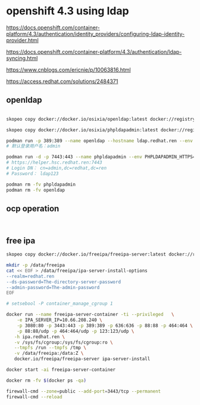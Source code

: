 # openshift 4.3 using ldap



https://docs.openshift.com/container-platform/4.3/authentication/identity_providers/configuring-ldap-identity-provider.html

https://docs.openshift.com/container-platform/4.3/authentication/ldap-syncing.html

https://www.cnblogs.com/ericnie/p/10063816.html

https://access.redhat.com/solutions/2484371

## openldap

```bash

skopeo copy docker://docker.io/osixia/openldap:latest docker://registry.redhat.ren:5443/docker.io/osixia/openldap:latest

skopeo copy docker://docker.io/osixia/phpldapadmin:latest docker://registry.redhat.ren:5443/docker.io/osixia/phpldapadmin:latest

podman run -p 389:389 --name openldap --hostname ldap.redhat.ren --env LDAP_ORGANISATION="redhat" --env LDAP_DOMAIN="redhat.ren" --env LDAP_ADMIN_PASSWORD="ldap123" --detach registry.redhat.ren:5443/docker.io/osixia/openldap:latest
# 默认登录用户名：admin

podman run -d -p 7443:443 --name phpldapadmin --env PHPLDAPADMIN_HTTPS=true --env PHPLDAPADMIN_LDAP_HOSTS=117.177.241.16 --detach registry.redhat.ren:5443/docker.io/osixia/phpldapadmin:latest
# https://helper.hsc.redhat.ren:7443
# Login DN： cn=admin,dc=redhat,dc=ren
# Password： ldap123

podman rm -fv phpldapadmin
podman rm -fv openldap

```

## ocp operation

```bash



```

## free ipa

```bash
skopeo copy docker://docker.io/freeipa/freeipa-server:latest docker://registry.redhat.ren:5443/docker.io/freeipa/freeipa-server:latest

mkdir -p /data/freeipa
cat << EOF > /data/freeipa/ipa-server-install-options
--realm=redhat.ren
--ds-password=The-directory-server-password
--admin-password=The-admin-password
EOF

# setsebool -P container_manage_cgroup 1

docker run --name freeipa-server-container -ti --privileged   \
    -e IPA_SERVER_IP=10.66.208.240 \
    -p 3080:80 -p 3443:443 -p 389:389 -p 636:636 -p 88:88 -p 464:464 \
    -p 88:88/udp -p 464:464/udp -p 123:123/udp \
   -h ipa.redhat.ren \
   -v /sys/fs/cgroup:/sys/fs/cgroup:ro \
   --tmpfs /run --tmpfs /tmp \
   -v /data/freeipa:/data:Z \
   docker.io/freeipa/freeipa-server ipa-server-install

docker start -ai freeipa-server-container

docker rm -fv $(docker ps -qa)

firewall-cmd --zone=public --add-port=3443/tcp --permanent
firewall-cmd --reload

```